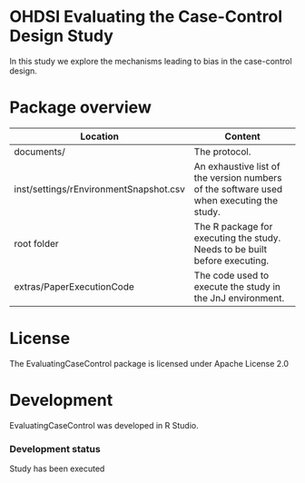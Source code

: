 OHDSI Evaluating the Case-Control Design Study
==============================================

In this study we explore the mechanisms leading to bias in the case-control design.

Package overview
================

Location | Content 
-------- | ------- 
documents/ | The protocol.
inst/settings/rEnvironmentSnapshot.csv | An exhaustive list of the version numbers of the software used when executing the study. 
root folder | The R package for executing the study. Needs to be built before executing.
extras/PaperExecutionCode | The code used to execute the study in the JnJ environment.

License
=======
The EvaluatingCaseControl package is licensed under Apache License 2.0

Development
===========
EvaluatingCaseControl was developed in R Studio.

### Development status

Study has been executed



  


